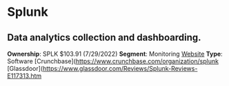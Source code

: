 # Splunk
## Data analytics collection and dashboarding.
**Ownership**: SPLK $103.91 (7/29/2022)
**Segment**: Monitoring
[Website](https://www.splunk.com/)
**Type**: Software
[Crunchbase](https://www.crunchbase.com/organization/splunk
[Glassdoor](https://www.glassdoor.com/Reviews/Splunk-Reviews-E117313.htm
